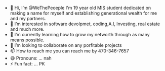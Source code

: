 - 👋 Hi, I’m @WeThePeoeple I'm 19 year old MIS student dedicated on making a name for myself and establishing generational wealth for me and my partners.
- 👀 I’m interested in software devolpmet, coding,A.I, Investing, real estate and much more.
- 🌱 I’m currently learning how to grow my networth through as many means possible.
- 💞️ I’m looking to collaborate on any porfitable projects 
- 📫 How to reach me you can reach me by 470-346-7657
- 😄 Pronouns: ... nah
- ⚡ Fun fact: ... PK

<!---
WeThePeoeple/WeThePeoeple is a ✨ special ✨ repository because its `README.md` (this file) appears on your GitHub profile.
You can click the Preview link to take a look at your changes.
--->
